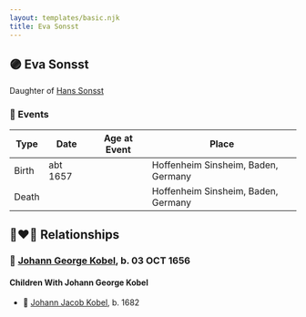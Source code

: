 ```yaml
---
layout: templates/basic.njk
title: Eva Sonsst
---
```

## 🟣 Eva Sonsst

Daughter of [Hans Sonsst](/people/3/36708566)

### 📆 Events

Type | Date | Age at Event | Place
------ | ------ | ------ | ------
Birth | abt 1657 |  | Hoffenheim Sinsheim, Baden, Germany
Death |  |  | Hoffenheim Sinsheim, Baden, Germany

## 👩‍❤️‍👨 Relationships

### 🔵 [Johann George Kobel](/people/9/96923637), b. 03 OCT 1656

#### Children With Johann George Kobel
* 🔵 [Johann Jacob Kobel](/people/8/81342340), b. 1682